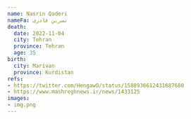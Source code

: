 ```yaml
---
name: Nasrin Qaderi
nameFa: نسرین قادری
death:
  date: 2022-11-04
  city: Tehran
  province: Tehran
  age: 35
birth:
  city: Marivan
  province: Kurdistan
refs:
- https://twitter.com/HengawO/status/1588936612431687680
- https://www.mashreghnews.ir/news/1433125
images:
- img.png
---
```

